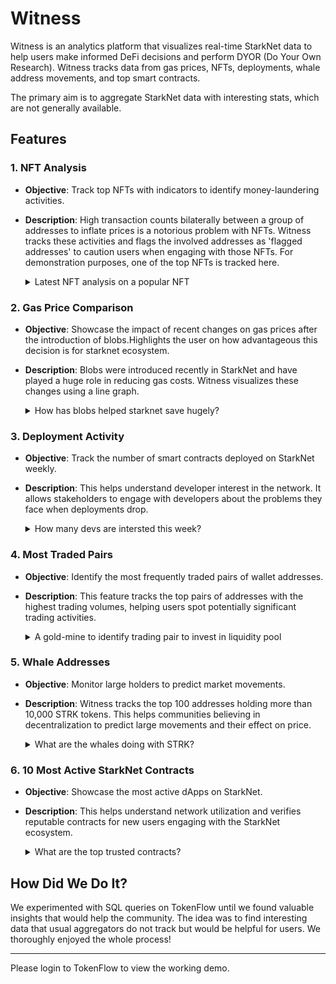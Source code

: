 # Witness

Witness is an analytics platform that visualizes real-time StarkNet data to help users make informed DeFi decisions and perform DYOR (Do Your Own Research). Witness tracks data from gas prices, NFTs, deployments, whale address movements, and top smart contracts.

The primary aim is to aggregate StarkNet data with interesting stats, which are not generally available.

## Features

### 1. NFT Analysis
- **Objective**: Track top NFTs with indicators to identify money-laundering activities.
- **Description**: High transaction counts bilaterally between a group of addresses to inflate prices is a notorious problem with NFTs. Witness tracks these activities and flags the involved addresses as 'flagged addresses' to caution users when engaging with those NFTs. For demonstration purposes, one of the top NFTs is tracked here.
  <details>
  <summary>Latest NFT analysis on a popular NFT</summary>
  
  Here is the hidden text that will be shown when you click on the triangle.
  
</details>

### 2. Gas Price Comparison
- **Objective**: Showcase the impact of recent changes on gas prices after the introduction of blobs.Highlights the user on how advantageous this decision is for starknet ecosystem.
- **Description**: Blobs were introduced recently in StarkNet and have played a huge role in reducing gas costs. Witness visualizes these changes using a line graph.
  <details>
  <summary>How has blobs helped starknet save hugely?</summary>
  
  Here is the hidden text that will be shown when you click on the triangle.
  
</details>

### 3. Deployment Activity
- **Objective**: Track the number of smart contracts deployed on StarkNet weekly.
- **Description**: This helps understand developer interest in the network. It allows stakeholders to engage with developers about the problems they face when deployments drop.
  <details>
  <summary>How many devs are intersted this week?</summary>
  
  Here is the hidden text that will be shown when you click on the triangle.
  
</details>

### 4. Most Traded Pairs
- **Objective**: Identify the most frequently traded pairs of wallet addresses.
- **Description**: This feature tracks the top pairs of addresses with the highest trading volumes, helping users spot potentially significant trading activities.
  <details>
  <summary>A gold-mine to identify trading pair to invest in liquidity pool</summary>
  
  Here is the hidden text that will be shown when you click on the triangle.
  
</details>

### 5. Whale Addresses
- **Objective**: Monitor large holders to predict market movements.
- **Description**: Witness tracks the top 100 addresses holding more than 10,000 STRK tokens. This helps communities believing in decentralization to predict large movements and their effect on price.
  <details>
  <summary>What are the whales doing with STRK?</summary>
  
  Here is the hidden text that will be shown when you click on the triangle.
  
</details>

### 6. 10 Most Active StarkNet Contracts
- **Objective**: Showcase the most active dApps on StarkNet.
- **Description**: This helps understand network utilization and verifies reputable contracts for new users engaging with the StarkNet ecosystem.
  <details>
  <summary>What are the top trusted contracts?</summary>
  
  Here is the hidden text that will be shown when you click on the triangle.
  
</details>


## How Did We Do It?
We experimented with SQL queries on TokenFlow until we found valuable insights that would help the community. The idea was to find interesting data that usual aggregators do not track but would be helpful for users. We thoroughly enjoyed the whole process!

---
Please login to TokenFlow to view the working demo.
